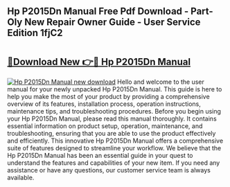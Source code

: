 ## Hp P2015Dn Manual Free Pdf Download - Part-Oly New Repair Owner Guide - User Service Edition 1fjC2

# <h2><a href="http://bc14461.oget.top/?id=Hp+P2015Dn+Manual">🔗Download New 👉🔴 Hp P2015Dn Manual</a></h2>

[![Hp P2015Dn Manual new download](https://i.imgur.com/5g1atiW.png)](http://bc14461.oget.top/?id=Hp+P2015Dn+Manual)
Hello and welcome to the user manual for your newly unpacked Hp P2015Dn Manual. This guide is here to help you make the most of your product by providing a comprehensive overview of its features, installation process, operation instructions, maintenance tips, and troubleshooting procedures. Before you begin using your Hp P2015Dn Manual, please read this manual thoroughly. It contains essential information on product setup, operation, maintenance, and troubleshooting, ensuring that you are able to use the product effectively and efficiently. This innovative Hp P2015Dn Manual offers a comprehensive suite of features designed to streamline your workflow. We believe that the Hp P2015Dn Manual has been an essential guide in your quest to understand the features and capabilities of your new item. If you need any assistance or have any questions, our customer service team is always available.
